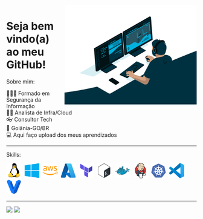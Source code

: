 <img src = "banner.gif" width = "350px" align = "right">

# Seja bem vindo(a) ao meu GitHub!<br>


Sobre mim:

🧔🏻‍♂ Formado em Segurança da Informação <br>
👨‍💻 Analista de Infra/Cloud <br>
👓 Consultor Tech <br>
🚩 Goiânia-GO/BR <br>
💻 Aqui faço upload dos meus aprendizados <br>

---
Skills:
<div>
  <img src=https://github.com/devicons/devicon/blob/master/icons/linux/linux-original.svg width="40" height="40"/>&nbsp;
  <img src=  https://github.com/devicons/devicon/blob/master/icons/windows8/windows8-original.svg width="40" height="40"/>&nbsp;
  <img src=https://github.com/devicons/devicon/blob/master/icons/amazonwebservices/amazonwebservices-plain-wordmark.svg width="40" height="40"/>&nbsp;
  <img src=https://github.com/devicons/devicon/blob/master/icons/azure/azure-original.svg width="40" height="40"/>&nbsp;
  <img src=https://github.com/devicons/devicon/blob/master/icons/terraform/terraform-original.svg width="40" height="40"/>&nbsp;
  <img src=https://github.com/devicons/devicon/blob/master/icons/bash/bash-original.svg width="40" height="40"/>&nbsp; 
  <img src=https://github.com/devicons/devicon/blob/master/icons/docker/docker-original.svg width="40" height="40"/>&nbsp; 
  <img src=https://github.com/devicons/devicon/blob/master/icons/jenkins/jenkins-original.svg width="40" height="40"/>&nbsp; 
  <img src=https://github.com/devicons/devicon/blob/master/icons/kubernetes/kubernetes-plain.svg width="40" height="40"/>&nbsp; 
  <img src=https://github.com/devicons/devicon/blob/master/icons/vscode/vscode-original.svg  width="40" height="40"/>&nbsp;
  <img src=https://github.com/devicons/devicon/blob/master/icons/vagrant/vagrant-original.svg  width="40" height="40"/>&nbsp;
  
  
 
</div> 

---

<div align = "left">
<img height = "200em" src="https://github-readme-stats.vercel.app/api/top-langs/?username=leonardodebs&show_icons=true&theme=bear&count_private=true"/>
<img height = "200em" src="https://github-readme-stats.vercel.app/api?username=leonardodebs&show_icons=true&show_icons=true&theme=bear&count_private=true" />
</div>
